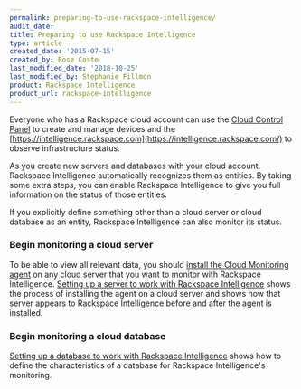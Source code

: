 ```yaml
---
permalink: preparing-to-use-rackspace-intelligence/
audit_date:
title: Preparing to use Rackspace Intelligence
type: article
created_date: '2015-07-15'
created_by: Rose Coste
last_modified_date: '2018-10-25'
last_modified_by: Stephanie Fillmon
product: Rackspace Intelligence
product_url: rackspace-intelligence
---
```


Everyone who has a Rackspace cloud account can use the
[Cloud Control Panel](https://login.rackspace.com/)
to create and manage devices and the
[https://intelligence.rackspace.com](https://intelligence.rackspace.com/)
to observe infrastructure status.

As you create new servers and databases with your cloud account,
Rackspace Intelligence automatically recognizes them as entities. By
taking some extra steps, you can enable Rackspace Intelligence to give
you full information on the status of those entities.

If you explicitly define something other than a cloud server or cloud
database as an entity, Rackspace Intelligence can also monitor its
status.

### Begin monitoring a cloud server

To be able to view all relevant data, you should [install the Cloud
Monitoring
agent](/support/how-to/install-and-configure-the-rackspace-monitoring-agent)
on any cloud server that you want to monitor with Rackspace
Intelligence. [Setting up a server to work with Rackspace
Intelligence](/support/how-to/set-up-a-server-to-work-with-rackspace-intelligence)
shows the process of installing the agent on a cloud server and shows
how that server appears to Rackspace Intelligence before and after the
agent is installed.

### Begin monitoring a cloud database

[Setting up a database to work with Rackspace
Intelligence](/support/how-to/setting-up-a-database-to-work-with-rackspace-intelligence)
shows how to define the characteristics of a database for Rackspace
Intelligence's monitoring.

